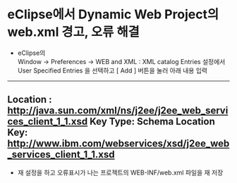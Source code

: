 # eClipse에서 Dynamic Web Project의 web.xml 경고, 오류 해결

* eClipse의  
Window -> Preferences -> WEB and XML : XML catalog Entries 설정에서  
User Specified Entries 을 선택하고 [ Add ] 버튼을 눌러 아래 내용 입력
  


-------------------------------------------------------------------------------
Location : http://java.sun.com/xml/ns/j2ee/j2ee_web_services_client_1_1.xsd 
Key Type: Schema Location
Key: http://www.ibm.com/webservices/xsd/j2ee_web_services_client_1_1.xsd 
-------------------------------------------------------------------------------

* 재 설정을 하고 오류표시가 나는 프로젝트의 WEB-INF/web.xml 파일을 재 저장
